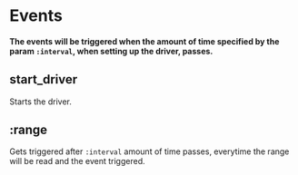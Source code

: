 # Events

#### The events will be triggered when the amount of time specified by the param `:interval`, when setting up the driver, passes.

## start_driver

Starts the driver.

## :range

Gets triggered after `:interval` amount of time passes, everytime the range will be read and the event triggered.